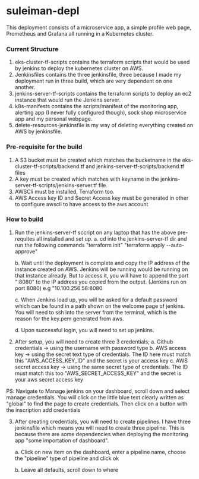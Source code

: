 # suleiman-depl

This deployment consists of a microservice app, a simple profile web page, Prometheus and Grafana all running in a Kubernetes cluster.

### Current Structure

1. eks-cluster-tf-scripts contains the terraform scripts that would be used by jenkins to deploy the kubernetes cluster on AWS.
2. Jenkinsfiles contains the three jenkinsfile, three because I made my deployment run in three build, which are very dependent on one another.
3. jenkins-server-tf-scripts contains the terraform scripts to deploy an ec2 instance that would run the Jenkins server. 
4. k8s-manifests contains the scripts/manifest of the monitoring app, alerting app (I never fully configured though), sock shop microservice app and my personal webpage.
5. delete-resources-jenkinsfile is my way of deleting everything created on AWS by jenkinsfile. 


### Pre-requisite for the build

1. A S3 bucket must be created which matches the bucketname in the eks-cluster-tf-scripts/backend.tf and jenkins-server-tf-scripts/backend.tf files
2. A key must be created which matches with keyname in the jenkins-server-tf-scripts/jenkins-server.tf file.
3. AWSCli must be installed, Terraform too.
4. AWS Access key ID and Secret Access key must be generated in other to configure awscli to have access to the aws account


### How to build
1. Run the jenkins-server-tf sccript on any laptop that has the above pre-requites all installed and set up.
	a. cd into the jenkins-server-tf dir and run the following commands
		"terraform init"
		"terraform apply --auto-approve"

	b. Wait until the deployment is complete and copy the IP address of the instance created on AWS. Jenkins will be running would be running on that instance already. But to access it, you will have to append the port ":8080" to the IP address you copied from the output. (Jenkins run on port 8080) e.g "10.100.256.56:8080
	
	c. When Jenkins load up, you will be asked for a default password which can be found in a path shown on the welcome page of jenkins. You will need to ssh into the server from the terminal, which is the reason for the key.pem generated from aws.
	
	d. Upon successful login, you will need to set up jenkins.
	
2. After setup, you will need to create three 3 credentials;
	a. Github credentials -> using the username with password type
	b. AWS access key -> using the secret text type of credentials. The ID here must match this "AWS_ACCESS_KEY_ID" and the secret is your access key
	c. AWS secret access key -> using the same secret type of credentials. The ID must match this too "AWS_SECRET_ACCESS_KEY" and the secret is your aws secret access key
	
 PS: Navigate to Manage jenkins on your dashboard, scroll down and select manage credentials. You will click on the little blue text clearly written as "global" to find the page to create credentials. Then click on a button with the inscription add credentials
 
3. After creating credentials, you will need to create pipelines. I have three jenkinsfile which means you will need to create three pipeline. This is because there are some dependencies when deploying the monitoring app "some importation of dashboard".
	
	a. Click on new item on the dashboard, enter a pipeline name, choose the "pipeline" type of pipeline and click ok
	
	b. Leave all defaults, scroll down to where 
	

